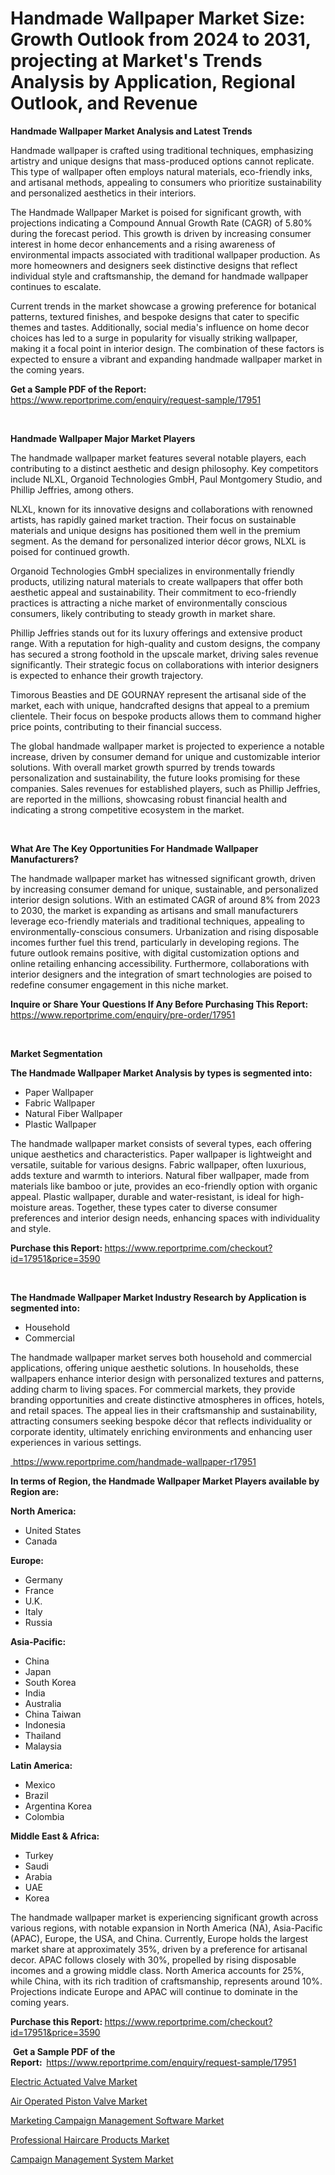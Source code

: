 <p><h1>Handmade Wallpaper Market Size: Growth Outlook from 2024 to 2031, projecting at Market's Trends Analysis by Application, Regional Outlook, and Revenue</h1></p><p><strong>Handmade Wallpaper Market Analysis and Latest Trends</strong></p>
<p><p>Handmade wallpaper is crafted using traditional techniques, emphasizing artistry and unique designs that mass-produced options cannot replicate. This type of wallpaper often employs natural materials, eco-friendly inks, and artisanal methods, appealing to consumers who prioritize sustainability and personalized aesthetics in their interiors.</p><p>The Handmade Wallpaper Market is poised for significant growth, with projections indicating a Compound Annual Growth Rate (CAGR) of 5.80% during the forecast period. This growth is driven by increasing consumer interest in home decor enhancements and a rising awareness of environmental impacts associated with traditional wallpaper production. As more homeowners and designers seek distinctive designs that reflect individual style and craftsmanship, the demand for handmade wallpaper continues to escalate.</p><p>Current trends in the market showcase a growing preference for botanical patterns, textured finishes, and bespoke designs that cater to specific themes and tastes. Additionally, social media's influence on home decor choices has led to a surge in popularity for visually striking wallpaper, making it a focal point in interior design. The combination of these factors is expected to ensure a vibrant and expanding handmade wallpaper market in the coming years.</p></p>
<p><strong>Get a Sample PDF of the Report:&nbsp;</strong> <a href="https://www.reportprime.com/enquiry/request-sample/17951?utm_campaign=63&utm_medium=2&utm_source=Github&utm_content=ia&utm_term=20112024&utm_id=handmade-wallpaper">https://www.reportprime.com/enquiry/request-sample/17951</a></p>
<p>&nbsp;</p>
<p><strong>Handmade Wallpaper Major Market Players</strong></p>
<p><p>The handmade wallpaper market features several notable players, each contributing to a distinct aesthetic and design philosophy. Key competitors include NLXL, Organoid Technologies GmbH, Paul Montgomery Studio, and Phillip Jeffries, among others.</p><p>NLXL, known for its innovative designs and collaborations with renowned artists, has rapidly gained market traction. Their focus on sustainable materials and unique designs has positioned them well in the premium segment. As the demand for personalized interior décor grows, NLXL is poised for continued growth.</p><p>Organoid Technologies GmbH specializes in environmentally friendly products, utilizing natural materials to create wallpapers that offer both aesthetic appeal and sustainability. Their commitment to eco-friendly practices is attracting a niche market of environmentally conscious consumers, likely contributing to steady growth in market share.</p><p>Phillip Jeffries stands out for its luxury offerings and extensive product range. With a reputation for high-quality and custom designs, the company has secured a strong foothold in the upscale market, driving sales revenue significantly. Their strategic focus on collaborations with interior designers is expected to enhance their growth trajectory.</p><p>Timorous Beasties and DE GOURNAY represent the artisanal side of the market, each with unique, handcrafted designs that appeal to a premium clientele. Their focus on bespoke products allows them to command higher price points, contributing to their financial success.</p><p>The global handmade wallpaper market is projected to experience a notable increase, driven by consumer demand for unique and customizable interior solutions. With overall market growth spurred by trends towards personalization and sustainability, the future looks promising for these companies. Sales revenues for established players, such as Phillip Jeffries, are reported in the millions, showcasing robust financial health and indicating a strong competitive ecosystem in the market.</p></p>
<p>&nbsp;</p>
<p><strong>What Are The Key Opportunities For Handmade Wallpaper Manufacturers?</strong></p>
<p><p>The handmade wallpaper market has witnessed significant growth, driven by increasing consumer demand for unique, sustainable, and personalized interior design solutions. With an estimated CAGR of around 8% from 2023 to 2030, the market is expanding as artisans and small manufacturers leverage eco-friendly materials and traditional techniques, appealing to environmentally-conscious consumers. Urbanization and rising disposable incomes further fuel this trend, particularly in developing regions. The future outlook remains positive, with digital customization options and online retailing enhancing accessibility. Furthermore, collaborations with interior designers and the integration of smart technologies are poised to redefine consumer engagement in this niche market.</p></p>
<p><strong>Inquire or Share Your Questions If Any Before Purchasing This Report:</strong> <a href="https://www.reportprime.com/enquiry/pre-order/17951?utm_campaign=63&utm_medium=2&utm_source=Github&utm_content=ia&utm_term=20112024&utm_id=handmade-wallpaper">https://www.reportprime.com/enquiry/pre-order/17951</a></p>
<p>&nbsp;</p>
<p><strong>Market Segmentation</strong></p>
<p><strong>The Handmade Wallpaper Market Analysis by types is segmented into:</strong></p>
<p><ul><li>Paper Wallpaper</li><li>Fabric Wallpaper</li><li>Natural Fiber Wallpaper</li><li>Plastic Wallpaper</li></ul></p>
<p><p>The handmade wallpaper market consists of several types, each offering unique aesthetics and characteristics. Paper wallpaper is lightweight and versatile, suitable for various designs. Fabric wallpaper, often luxurious, adds texture and warmth to interiors. Natural fiber wallpaper, made from materials like bamboo or jute, provides an eco-friendly option with organic appeal. Plastic wallpaper, durable and water-resistant, is ideal for high-moisture areas. Together, these types cater to diverse consumer preferences and interior design needs, enhancing spaces with individuality and style.</p></p>
<p><strong>Purchase this Report:&nbsp;</strong><a href="https://www.reportprime.com/checkout?id=17951&price=3590&utm_campaign=63&utm_medium=2&utm_source=Github&utm_content=ia&utm_term=20112024&utm_id=handmade-wallpaper">https://www.reportprime.com/checkout?id=17951&price=3590</a></p>
<p>&nbsp;</p>
<p><strong>The Handmade Wallpaper Market Industry Research by Application is segmented into:</strong></p>
<p><ul><li>Household</li><li>Commercial</li></ul></p>
<p><p>The handmade wallpaper market serves both household and commercial applications, offering unique aesthetic solutions. In households, these wallpapers enhance interior design with personalized textures and patterns, adding charm to living spaces. For commercial markets, they provide branding opportunities and create distinctive atmospheres in offices, hotels, and retail spaces. The appeal lies in their craftsmanship and sustainability, attracting consumers seeking bespoke décor that reflects individuality or corporate identity, ultimately enriching environments and enhancing user experiences in various settings.</p></p>
<p><a href="https://www.reportprime.com/handmade-wallpaper-r17951?utm_campaign=63&utm_medium=2&utm_source=Github&utm_content=ia&utm_term=20112024&utm_id=handmade-wallpaper">&nbsp;https://www.reportprime.com/handmade-wallpaper-r17951</a></p>
<p><strong>In terms of Region, the Handmade Wallpaper Market Players available by Region are:</strong></p>
<p>
    <p> <strong> North America: </strong>
        <ul>
            <li>United States</li>
            <li>Canada</li>
        </ul>
        </p> 
    <p> <strong> Europe: </strong>
        <ul>
            <li>Germany</li>
            <li>France</li>
            <li>U.K.</li>
            <li>Italy</li>
            <li>Russia</li>
        </ul>
        </p> 
    <p> <strong> Asia-Pacific: </strong>
        <ul>
            <li>China</li>
            <li>Japan</li>
            <li>South Korea</li>
            <li>India</li>
            <li>Australia</li>
            <li>China Taiwan</li>
            <li>Indonesia</li>
            <li>Thailand</li>
            <li>Malaysia</li>
        </ul>
        </p> 
    <p> <strong> Latin America: </strong>
        <ul>
            <li>Mexico</li>
            <li>Brazil</li>
            <li>Argentina Korea</li>
            <li>Colombia</li>
        </ul>
        </p> 
    <p> <strong> Middle East & Africa: </strong>
        <ul>
            <li>Turkey</li>
            <li>Saudi</li>
            <li>Arabia</li>
            <li>UAE</li>
            <li>Korea</li>
        </ul>
    </p>
    </p>
<p><p>The handmade wallpaper market is experiencing significant growth across various regions, with notable expansion in North America (NA), Asia-Pacific (APAC), Europe, the USA, and China. Currently, Europe holds the largest market share at approximately 35%, driven by a preference for artisanal decor. APAC follows closely with 30%, propelled by rising disposable incomes and a growing middle class. North America accounts for 25%, while China, with its rich tradition of craftsmanship, represents around 10%. Projections indicate Europe and APAC will continue to dominate in the coming years.</p></p>
<p><strong>Purchase this Report: </strong><a href="https://www.reportprime.com/checkout?id=17951&price=3590&utm_campaign=63&utm_medium=2&utm_source=Github&utm_content=ia&utm_term=20112024&utm_id=handmade-wallpaper">https://www.reportprime.com/checkout?id=17951&price=3590</a></p>
<p>&nbsp;<strong>Get a Sample PDF of the Report:&nbsp;&nbsp;</strong><a href="https://www.reportprime.com/enquiry/request-sample/17951?utm_campaign=63&utm_medium=2&utm_source=Github&utm_content=ia&utm_term=20112024&utm_id=handmade-wallpaper">https://www.reportprime.com/enquiry/request-sample/17951</a></p>
<p><strong></strong></p>
<p><p><a href="https://www.linkedin.com/pulse/electric-actuated-valve-market-outlook-share-analysis-bttpe?utm_campaign=63&utm_medium=2&utm_source=Github&utm_content=ia&utm_term=20112024&utm_id=handmade-wallpaper">Electric Actuated Valve Market</a></p><p><a href="https://www.linkedin.com/pulse/evaluating-air-operated-piston-valve-market-trends-growth-5skje?utm_campaign=63&utm_medium=2&utm_source=Github&utm_content=ia&utm_term=20112024&utm_id=handmade-wallpaper">Air Operated Piston Valve Market</a></p><p><a href="https://issuu.com/reportprime-2/docs/marketing-campaign-management-softw_a6b7373ce954d5?utm_campaign=63&utm_medium=2&utm_source=Github&utm_content=ia&utm_term=20112024&utm_id=handmade-wallpaper">Marketing Campaign Management Software Market</a></p><p><a href="https://github.com/ygfu6u/Market-Research-Report-List-1/blob/main/professional-haircare-products-market.md?utm_campaign=63&utm_medium=2&utm_source=Github&utm_content=ia&utm_term=20112024&utm_id=handmade-wallpaper">Professional Haircare Products Market</a></p><p><a href="https://issuu.com/reportprime-2/docs/campaign-management-system-market-s_01db61bc9c6c6d?utm_campaign=63&utm_medium=2&utm_source=Github&utm_content=ia&utm_term=20112024&utm_id=handmade-wallpaper">Campaign Management System Market</a></p></p>